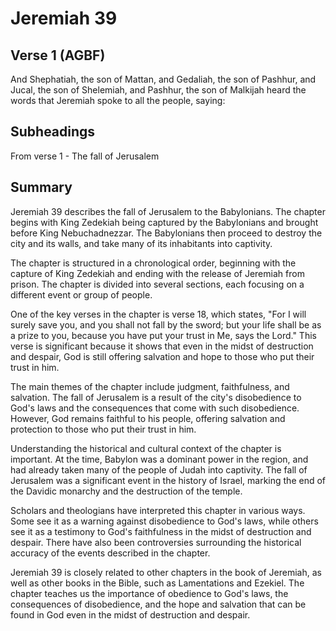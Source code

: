 # Jeremiah 39

## Verse 1 (AGBF)

And Shephatiah, the son of Mattan, and Gedaliah, the son of Pashhur, and Jucal, the son of Shelemiah, and Pashhur, the son of Malkijah heard the words that Jeremiah spoke to all the people, saying:

## Subheadings

From verse 1 - The fall of Jerusalem

## Summary

Jeremiah 39 describes the fall of Jerusalem to the Babylonians. The chapter begins with King Zedekiah being captured by the Babylonians and brought before King Nebuchadnezzar. The Babylonians then proceed to destroy the city and its walls, and take many of its inhabitants into captivity.

The chapter is structured in a chronological order, beginning with the capture of King Zedekiah and ending with the release of Jeremiah from prison. The chapter is divided into several sections, each focusing on a different event or group of people.

One of the key verses in the chapter is verse 18, which states, "For I will surely save you, and you shall not fall by the sword; but your life shall be as a prize to you, because you have put your trust in Me, says the Lord." This verse is significant because it shows that even in the midst of destruction and despair, God is still offering salvation and hope to those who put their trust in him.

The main themes of the chapter include judgment, faithfulness, and salvation. The fall of Jerusalem is a result of the city's disobedience to God's laws and the consequences that come with such disobedience. However, God remains faithful to his people, offering salvation and protection to those who put their trust in him.

Understanding the historical and cultural context of the chapter is important. At the time, Babylon was a dominant power in the region, and had already taken many of the people of Judah into captivity. The fall of Jerusalem was a significant event in the history of Israel, marking the end of the Davidic monarchy and the destruction of the temple.

Scholars and theologians have interpreted this chapter in various ways. Some see it as a warning against disobedience to God's laws, while others see it as a testimony to God's faithfulness in the midst of destruction and despair. There have also been controversies surrounding the historical accuracy of the events described in the chapter.

Jeremiah 39 is closely related to other chapters in the book of Jeremiah, as well as other books in the Bible, such as Lamentations and Ezekiel. The chapter teaches us the importance of obedience to God's laws, the consequences of disobedience, and the hope and salvation that can be found in God even in the midst of destruction and despair.